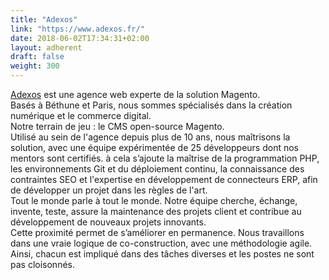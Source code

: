 ```yaml
---
title: "Adexos"
link: "https://www.adexos.fr/"
date: 2018-06-02T17:34:31+02:00
layout: adherent
draft: false
weight: 300
---
```


[Adexos](https://www.adexos.fr/) est une agence web experte de la solution Magento.  
Basés à Béthune et Paris, nous sommes spécialisés dans la création numérique et le commerce digital.  
Notre terrain de jeu : le CMS open-source Magento.  
Utilisé au sein de l'agence depuis plus de 10 ans, nous maîtrisons la solution, avec une équipe expérimentée de 25 développeurs dont nos mentors sont certifiés. à cela s’ajoute la maîtrise de la programmation PHP, les environnements Git et du déploiement continu, la connaissance des contraintes SEO et l'expertise en développement de connecteurs ERP, afin de développer un projet dans les règles de l'art.  
Tout le monde parle à tout le monde. Notre équipe cherche, échange, invente, teste, assure la maintenance des projets client et contribue au développement de nouveaux projets innovants.  
Cette proximité permet de s’améliorer en permanence. Nous travaillons dans une vraie logique de co-construction, avec une méthodologie agile. Ainsi, chacun est impliqué dans des tâches diverses et les postes ne sont pas cloisonnés.  
